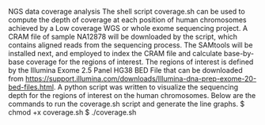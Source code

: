 NGS data coverage analysis
The shell script coverage.sh can be used to compute the depth of coverage at each position of human chromosomes achieved by a Low coverage WGS or whole exome sequencing project. A CRAM file of sample NA12878 will be downloaded by the script, which contains aligned reads from the sequencing process. The SAMtools will be installed next, and employed to index the CRAM file and calculate base-by-base coverage for the regions of interest. The regions of interest is defined by the Illumina Exome 2.5 Panel HG38 BED File that can be downloaded from https://support.illumina.com/downloads/Illumina-dna-prep-exome-20-bed-files.html. A python script was written to visualize the sequencing depth for the regions of interest on the human chromosomes.
Below are the commands to run the coverage.sh script and generate the line graphs.
$ chmod +x coverage.sh
$ ./coverage.sh
